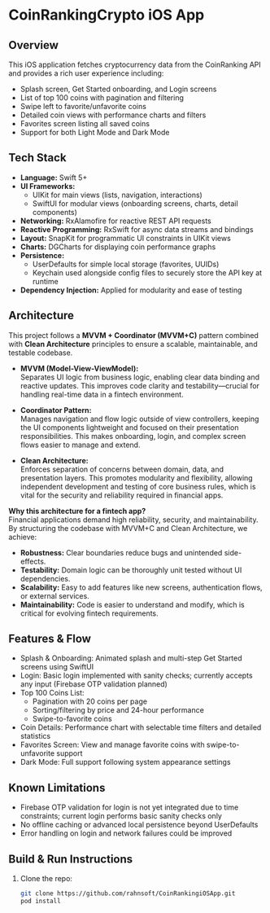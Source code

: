 # CoinRankingCrypto iOS App

## Overview

This iOS application fetches cryptocurrency data from the CoinRanking API and provides a rich user experience including:

- Splash screen, Get Started onboarding, and Login screens  
- List of top 100 coins with pagination and filtering  
- Swipe left to favorite/unfavorite coins  
- Detailed coin views with performance charts and filters  
- Favorites screen listing all saved coins  
- Support for both Light Mode and Dark Mode  

## Tech Stack

- **Language:** Swift 5+  
- **UI Frameworks:**  
  - UIKit for main views (lists, navigation, interactions)  
  - SwiftUI for modular views (onboarding screens, charts, detail components)  
- **Networking:** RxAlamofire for reactive REST API requests  
- **Reactive Programming:** RxSwift for async data streams and bindings  
- **Layout:** SnapKit for programmatic UI constraints in UIKit views  
- **Charts:** DGCharts for displaying coin performance graphs  
- **Persistence:**  
  - UserDefaults for simple local storage (favorites, UUIDs)  
  - Keychain used alongside config files to securely store the API key at runtime  
- **Dependency Injection:** Applied for modularity and ease of testing  

## Architecture

This project follows a **MVVM + Coordinator (MVVM+C)** pattern combined with **Clean Architecture** principles to ensure a scalable, maintainable, and testable codebase.

- **MVVM (Model-View-ViewModel):**  
  Separates UI logic from business logic, enabling clear data binding and reactive updates. This improves code clarity and testability—crucial for handling real-time data in a fintech environment.

- **Coordinator Pattern:**  
  Manages navigation and flow logic outside of view controllers, keeping the UI components lightweight and focused on their presentation responsibilities. This makes onboarding, login, and complex screen flows easier to manage and extend.

- **Clean Architecture:**  
  Enforces separation of concerns between domain, data, and presentation layers. This promotes modularity and flexibility, allowing independent development and testing of core business rules, which is vital for the security and reliability required in financial apps.

**Why this architecture for a fintech app?**  
Financial applications demand high reliability, security, and maintainability. By structuring the codebase with MVVM+C and Clean Architecture, we achieve:  
- **Robustness:** Clear boundaries reduce bugs and unintended side-effects.  
- **Testability:** Domain logic can be thoroughly unit tested without UI dependencies.  
- **Scalability:** Easy to add features like new screens, authentication flows, or external services.  
- **Maintainability:** Code is easier to understand and modify, which is critical for evolving fintech requirements.

## Features & Flow

- Splash & Onboarding: Animated splash and multi-step Get Started screens using SwiftUI  
- Login: Basic login implemented with sanity checks; currently accepts any input (Firebase OTP validation planned)  
- Top 100 Coins List:  
  - Pagination with 20 coins per page  
  - Sorting/filtering by price and 24-hour performance  
  - Swipe-to-favorite coins  
- Coin Details: Performance chart with selectable time filters and detailed statistics  
- Favorites Screen: View and manage favorite coins with swipe-to-unfavorite support  
- Dark Mode: Full support following system appearance settings  

## Known Limitations

- Firebase OTP validation for login is not yet integrated due to time constraints; current login performs basic sanity checks only  
- No offline caching or advanced local persistence beyond UserDefaults  
- Error handling on login and network failures could be improved  

## Build & Run Instructions

1. Clone the repo:  
   ```bash
   git clone https://github.com/rahnsoft/CoinRankingiOSApp.git
   pod install
